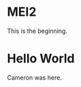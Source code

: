 MEI2
==

This is the beginning.

<!DOCTYPE html>
<html lang="en">
    <head>
        <meta charset="utf-8">
        <title>Hello World</title>
    </head>
    <body>
        <h1>Hello World</h1>
        <p>
            Cameron was here.
        </p>
    </body>
</html>

